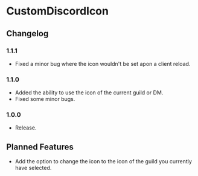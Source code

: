 # CustomDiscordIcon

## Changelog

### 1.1.1

 * Fixed a minor bug where the icon wouldn't be set apon a client reload.

### 1.1.0

 * Added the ability to use the icon of the current guild or DM.
 * Fixed some minor bugs.

### 1.0.0

 * Release.
 
## Planned Features

 * Add the option to change the icon to the icon of the guild you currently have selected.

